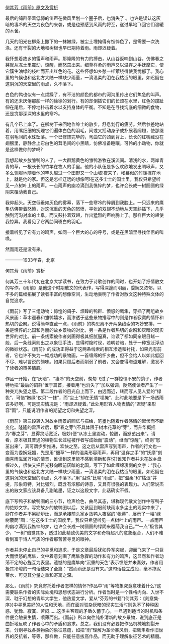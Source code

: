 [何其芳《雨前》原文及赏析](https://www.vrrw.net/wx/8798.html)

最后的鸽群带着低弱的笛声在微风里划一个圈子后，也消失了 。也许是误认这灰暗的凄冷的天空为夜色的来袭，或是也预感到风雨的将至，遂过早地飞回它们温暖的木舍。

几天的阳光在柳条上撒下的一抹嫩绿，被尘土埋掩得有憔悴色了，是需要一次洗涤。还有干裂的大地和树根也早已期待着雨。雨却迟疑着。

我怀想着故乡的雷声和雨声。那隆隆的有力的搏击，从山谷返响到山谷，仿佛春之芽就从冻土里震动，惊醒，而怒茁出来。细草样柔的雨声又以温存之手抚摩它，使它簇生油绿的枝叶而开出红色的花。这些怀想如乡愁一样萦绕得使我忧郁了。我心里的气候也和这北方大陆一样缺少雨量，一滴温柔的泪在我枯涩的眼里，如迟疑在这阴沉的天空里的雨点，久不落下。

白色的鸭也似有一点烦躁了，有不洁的颜色的都市的河沟里传出它们焦急的叫声。有的还未厌倦那船一样的徐徐的划行。有的却倒插它们的长颈在水里，红色的蹼趾伸在尾后，不停地扑击着水以支持身体的平衡。不知是在寻找沟底的细微的食物，还是贪那深深的水里的寒冷。



有几个已上岸了。在柳树下来回地作绅士的散步，舒息划行的疲劳。然后参差地站着，用嘴细细的抚理它们遍体白色的羽毛，间或又摇动身子或扑展着阔翅，使那缀在羽毛间的水珠坠落。一个已修饰完毕的，弯曲它的颈到背上，长长的红嘴藏没在翅膀里，静静合上它白色的茸毛间的小黑睛，仿佛准备睡眠。可怜的小动物，你就是这样做你的梦吗?

我想起故乡放雏鸭的人了。一大群鹅黄色的雏鸭游牧在溪流间。清浅的水，两岸青青的草，一根长长的竹竿在牧人的手里。他的小队伍是多么欢欣地发出啁啾声，又多么驯服地随着他的竿头越过一个田野又一个山坡!夜来了，帐幕似的竹篷撑在地上，就是他的家。但这是怎样辽远的想像呵!在这多尘土的国土里，我仅只希望听见一点树叶上的雨声。一点雨声的幽凉滴到我憔悴的梦，也许会长成一树圆圆的绿阴来覆荫我自己。

我仰起头。天空低垂如灰色的雾幕，落下一些寒冷的碎屑到我脸上。一只远来的鹰隼仿佛带着怒愤，对这沉重的天色的怒愤，平张的双翅不动地从天空斜插下，几乎触到河沟对岸的土阜，而又鼓扑着双翅，作出猛烈的声响腾上了。那样巨大的翅使我惊异。我看见了它两肋间斑白的羽毛。

接着听见了它有力的鸣声，如同一个巨大的心的呼号，或是在黑暗里寻找伴侣的叫唤。

然而雨还是没有来。

————1933年春，北京

何其芳《雨前》赏析

何其芳三十年代初在北京大学读书，在致力于诗歌创作的同时，也开始了抒情散文的写作。《雨前》是他这个时期散文的代表作，写得深邃而明丽，委婉又浓郁，以不多的篇幅拓展了读者丰富的想像空间，生动地表明了作者对散文这种特殊文体的自觉追求。

《雨前》写了三组动物：惊惶的鸽子、烦躁的鸭群、愤怒的鹰隼，穿插了两组故乡风景画：草木迎春和雏鸭嬉水，而渗透于这些景物描写中的则是作者寂寞的情怀和热切的企盼。说得简单直截一点，《雨前》的构思离不开两条线索的巧妙安排，一条是憔悴的北国和秀丽的故乡景物的对比，另一条是作者热切的企盼和灰暗的现实世界的对比。前一条线索被作者刻画得极其细腻逼真，谁读了都如同亲眼目睹一般，后一条线索则出之以象征手法，显得时隐时现，若明若暗，处于一种宽泛浮动的微妙状态。《雨前》的成功正得益于这两条线索的相互渗透和衬托，如果光有前者，它也许不失为一幅成功的景物画，一首缠绵的怀乡曲，但不会给人以如此低回不尽、难以言说的韵味。如果只顾后者而削弱了前者，又会变得晦涩难解，激发不了读者的审美情趣。

作品一开始，在“灰暗”、“凄冷”的天空前，匆匆飞过了一群惊惶不安的鸽子，作者特地把“最后的鸽群”置于篇首，接着用“也消失了”加以强调，陡然使读者产生了一种突兀失望之感。第二段作者的目光自上而下，由远而近，转而写人见人爱的“绿色”，可惜“嫩绿”仅只“一抹”，而“尘土”却在无情“埋掩”，此时此地要是下一场透雨该多好啊，可是现实情况是：“雨却迟疑着。”此处用形容人物表情的“迟疑”来形容“雨”，只能说明作者的期望之切和失望之深。

《雨前》第三段转入对故乡雨景的回忆与描绘，笔墨也随着作者感情的起伏而不断变化。隆隆的雷声过后，那“春之芽”(不具体限于树木花草的“芽”，而升华概括为“春之芽”，显得灵活宽泛，极妙)便“从冻土里震动，惊醒，而怒茁出来”。请看，原本极其普通的植物生长过程被作者写成始而“震动”，继而“惊醒”，终则“怒茁出来”，真可谓步步推进，欢快之至。这之后从雷声写到雨声，作者的行文也一变而为委婉妩媚，先是用“细草”一样的温柔形容雨声，再用“温存之手”的“抚摩”刻画喜雨滋润万物的情景，谁读到这里能不感到清新和喜悦?谁知作者并未在故乡盘桓过久，很快又把目光移向眼前灰暗的北国，写下了如此缠绵凄恻的文字：“我心里的气候也和这北方大陆一样缺少雨量，一滴温柔的泪在我枯涩的眼里，如迟疑在这阴沉的天空里的雨点，久不落下。”用“泪珠”比喻“雨点”，把“温柔”和“枯涩”并提，形象奇特，对比强烈，既含有浓郁的诗意，又具有很强的表现力。人们常说杰出的散文家应该具备几副笔墨，证之以这段文字，此话确实不假。

底下写鸭子和放鸭图的三小节，绘声绘色，曲尽其态，堪称现代散文创作中写鸭子的绝妙文字。写完故乡的放鸭图以后，又该回到眼前缺雨水多尘土的现实中来了，妙在作者并不另砌炉灶，而是承接前头家乡放鸭人夜宿的“帐幕”，展示了一幅“绿树覆荫”图：“在这多尘土的国度里，我仅只希望听见一点树叶上的雨声。一点雨声的幽凉滴到我憔悴的梦，也许会长成一树圆圆的绿阴来覆荫我自己。”“一点”极言其少，“一树”倍觉其多，透过如此精致优美的文字和奇特超凡的意象组合，人们不难看到富于诗人气质的作者那苦苦寻觅的眼神。

作者并未停止自己的寻觅和追求，于是文章最后犹如异军突起，迎面飞来了一只巨大而愤怒的鹰隼，文中着意刻画了鹰隼急骤的动作和有力的鸣声，这显然和作者动荡不定的心旌互为表里。遗憾的是鹰隼向“沉重的天色”表示愤怒并未奏效，作者用极其冷峻的一句话结束了全篇：“然而雨还是没有来。”这句话独立成段，毫不拖泥带水，可见其分量之重和寄寓之深。

那么，《雨前》究竟寄托着作者怎样的情怀?作品中“雨”等物象究竟意味着什么?这需要联系作者的实际处境和思想状态进行分析。作者当时是一个性格内向、入世不深、耽于幻想的青年大学生，他热爱文学，爱从“芬芳的书籍”(何其芳：《刻意集·序》)中寻觅美好的人性和天地，而在面对驳杂灰暗的现实生活时则免不了种种困惑、犹豫、寂寞、苦闷……这类主客观的矛盾久蓄于心，一旦遇到适当的时机和条件便会触景生情，喷薄而出。《雨前》所以向往纯朴清新的故乡景物，说到底正是曲折地反映了作者心中的矛盾和追求。总之，我们没有必要把作品机械地割裂开来，分别寻找各类物象的象征意蕴，如把“雨”理解为革命暴风雨，把鹰隼看作旧世界的反抗者，等等，那样做，只能任意拔高作品，而无助于理解象征艺术的精髓。

